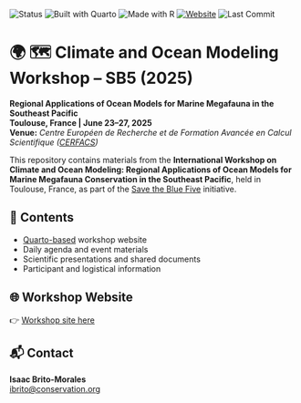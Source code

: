 ![Status](https://img.shields.io/badge/status-active-brightgreen)
![Built with Quarto](https://img.shields.io/badge/Built%20with-Quarto-5D6AB1?logo=quarto)
![Made with R](https://img.shields.io/badge/Made%20with-R-276DC3?logo=R)
[![Website](https://img.shields.io/badge/View-Website-green)](https://isaakbm.github.io/megafauna_ROMs_workshop2025/)
![Last Commit](https://img.shields.io/github/last-commit/IsaakBM/megafauna_ROMs_workshop2025)

# 🌍 🗺️ Climate and Ocean Modeling Workshop – SB5 (2025)

**Regional Applications of Ocean Models for Marine Megafauna in the Southeast Pacific**\
**Toulouse, France \| June 23–27, 2025**\
**Venue:** *Centre Européen de Recherche et de Formation Avancée en Calcul Scientifique ([CERFACS](https://cerfacs.fr/en/home/))*

This repository contains materials from the **International Workshop on Climate and Ocean Modeling: Regional Applications of Ocean Models for Marine Megafauna Conservation in the Southeast Pacific**, 
held in Toulouse, France, as part of the [Save the Blue Five](https://savethebluefive.net/) initiative.

## 📂 Contents

-   [Quarto-based](https://quarto.org/) workshop website
-   Daily agenda and event materials
-   Scientific presentations and shared documents
-   Participant and logistical information

## 🌐 Workshop Website

👉 [Workshop site here](https://isaakbm.github.io/megafauna_CC_workshop2025/)

## 📬 Contact

**Isaac Brito-Morales**\
[ibrito\@conservation.org](mailto:ibrito@conservation.org)